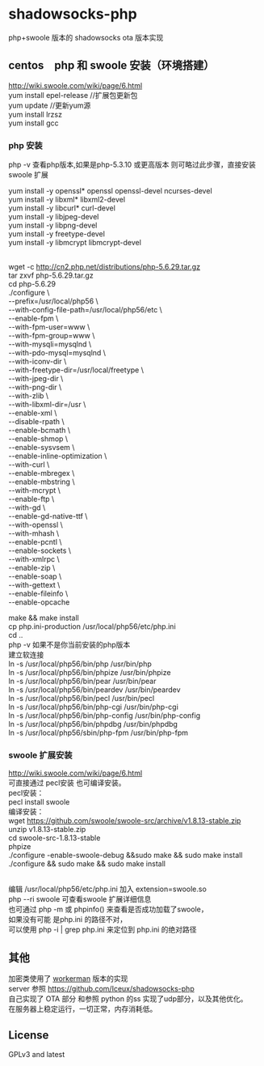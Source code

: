 # shadowsocks-php
php+swoole 版本的 shadowsocks ota 版本实现
## centos　php 和 swoole 安装（环境搭建）

<http://wiki.swoole.com/wiki/page/6.html></br>
yum  install epel-release  //扩展包更新包</br>
yum  update //更新yum源</br>
yum install lrzsz</br>
yum  install gcc</br>
### php 安装
php -v 查看php版本,如果是php-5.3.10 或更高版本 则可略过此步骤，直接安装swoole 扩展 </br>

yum install -y openssl* openssl openssl-devel ncurses-devel</br>
yum install -y libxml* libxml2-devel</br>
yum install -y libcurl* curl-devel</br>
yum install -y libjpeg-devel</br>
yum install -y libpng-devel</br>
yum install -y freetype-devel</br>
yum install -y libmcrypt libmcrypt-devel</br></br>

wget -c <http://cn2.php.net/distributions/php-5.6.29.tar.gz></br>
tar zxvf php-5.6.29.tar.gz</br>
cd php-5.6.29</br>
./configure \ </br>
--prefix=/usr/local/php56 \ </br>
--with-config-file-path=/usr/local/php56/etc \ </br>
--enable-fpm \ </br>
--with-fpm-user=www \ </br>
--with-fpm-group=www \ </br>
--with-mysqli=mysqlnd \ </br>
--with-pdo-mysql=mysqlnd \ </br>
--with-iconv-dir \ </br>
--with-freetype-dir=/usr/local/freetype \ </br>
--with-jpeg-dir \ </br>
--with-png-dir \ </br>
--with-zlib \ </br>
--with-libxml-dir=/usr \ </br>
--enable-xml \ </br>
--disable-rpath \ </br>
--enable-bcmath \ </br>
--enable-shmop \ </br>
--enable-sysvsem \ </br>
--enable-inline-optimization \ </br>
--with-curl \ </br>
--enable-mbregex \ </br>
--enable-mbstring \ </br>
--with-mcrypt \ </br>
--enable-ftp \ </br>
--with-gd \ </br>
--enable-gd-native-ttf \ </br>
--with-openssl \ </br>
--with-mhash \ </br>
--enable-pcntl \ </br>
--enable-sockets \ </br>
--with-xmlrpc \ </br>
--enable-zip \ </br>
--enable-soap \ </br>
--with-gettext \ </br>
--enable-fileinfo \ </br>
--enable-opcache</br>


make && make install</br>
cp php.ini-production /usr/local/php56/etc/php.ini</br>
cd ..</br>
php -v 如果不是你当前安装的php版本</br>
建立软连接</br>
ln -s /usr/local/php56/bin/php /usr/bin/php</br>
ln -s /usr/local/php56/bin/phpize /usr/bin/phpize</br>
ln -s /usr/local/php56/bin/pear /usr/bin/pear</br>
ln -s /usr/local/php56/bin/peardev /usr/bin/peardev</br>
ln -s /usr/local/php56/bin/pecl /usr/bin/pecl</br>
ln -s /usr/local/php56/bin/php-cgi /usr/bin/php-cgi</br>
ln -s /usr/local/php56/bin/php-config /usr/bin/php-config</br>
ln -s /usr/local/php56/bin/phpdbg /usr/bin/phpdbg</br>
ln -s /usr/local/php56/sbin/php-fpm /usr/bin/php-fpm</br>
### swoole 扩展安装</br>
<http://wiki.swoole.com/wiki/page/6.html></br>
可直接通过 pecl安装 也可编译安装。</br>
pecl安装：</br>
pecl install swoole</br>
编译安装：</br>
wget <https://github.com/swoole/swoole-src/archive/v1.8.13-stable.zip></br>
unzip v1.8.13-stable.zip</br>
cd swoole-src-1.8.13-stable</br>
phpize</br>
./configure -enable-swoole-debug &&sudo make && sudo make install</br>
./configure && sudo make && sudo make install</br></br>


编辑  /usr/local/php56/etc/php.ini 加入 extension=swoole.so</br>
php --ri swoole 可查看swoole 扩展详细信息</br>
也可通过 php -m 或 phpinfo() 来查看是否成功加载了swoole，</br>
如果没有可能 是php.ini 的路径不对，</br>
可以使用 php -i | grep php.ini 来定位到 php.ini 的绝对路径</br>
## 其他
加密类使用了 [workerman](https://github.com/walkor/shadowsocks-php) 版本的实现</br>
server 参照 <https://github.com/Iceux/shadowsocks-php></br>
自己实现了 OTA 部分 和参照 python 的ss 实现了udp部分，以及其他优化。</br>
在服务器上稳定运行，一切正常，内存消耗低。
## License
GPLv3 and latest
